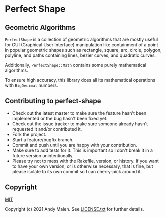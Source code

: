 # Perfect Shape
## Geometric Algorithms

`PerfectShape` is a collection of geometric algorithms that are mostly useful for GUI (Graphical User Interface) manipulation like containment of a point in popular geometric shapes such as rectangle, square, arc, circle, polygon, polyline, and paths containing lines, bezier curves, and quadratic curves.

Additionally, `PerfectShape::Math` contains some purely mathematical algorithms.

To ensure high accuracy, this library does all its mathematical operations with `BigDecimal` numbers.

## Contributing to perfect-shape

-   Check out the latest master to make sure the feature hasn't been
    implemented or the bug hasn't been fixed yet.
-   Check out the issue tracker to make sure someone already hasn't
    requested it and/or contributed it.
-   Fork the project.
-   Start a feature/bugfix branch.
-   Commit and push until you are happy with your contribution.
-   Make sure to add tests for it. This is important so I don't break it
    in a future version unintentionally.
-   Please try not to mess with the Rakefile, version, or history. If
    you want to have your own version, or is otherwise necessary, that
    is fine, but please isolate to its own commit so I can cherry-pick
    around it.

## Copyright

[MIT](LICENSE.txt)

Copyright (c) 2021 Andy Maleh. See
[LICENSE.txt](LICENSE.txt) for further details.
